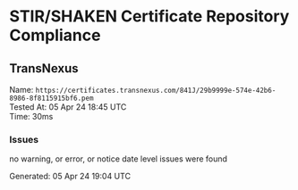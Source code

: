# STIR/SHAKEN Certificate Repository Compliance

## TransNexus

Name: `https://certificates.transnexus.com/841J/29b9999e-574e-42b6-8986-8f8115915bf6.pem`\
Tested At: 05 Apr 24 18:45 UTC\
Time: 30ms

### Issues

no warning, or error, or notice date level issues were found

Generated: 05 Apr 24 19:04 UTC